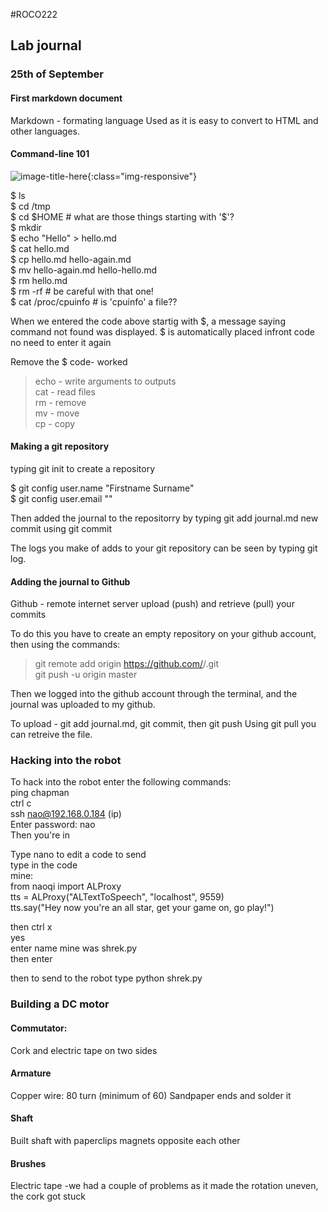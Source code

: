 #ROCO222

## Lab journal
### 25th of September

#### First markdown document

Markdown - formating language
Used as it is easy to convert to HTML and other languages.

#### Command-line 101

![image-title-here](file:///home/student/Pictures/codeHELLO.png){:class="img-responsive"}

$ ls  
$ cd /tmp  
$ cd $HOME # what are those things starting with '$'?  
$ mkdir  
$ echo "Hello" > hello.md  
$ cat hello.md  
$ cp hello.md hello-again.md  
$ mv hello-again.md hello-hello.md  
$ rm hello.md  
$ rm -rf # be careful with that one!  
$ cat /proc/cpuinfo # is 'cpuinfo' a file??  

When we entered the code above startig with $, a message saying command not found was displayed. 
$ is automatically placed infront code
 no need to enter it again 

Remove the $ code- worked 

>echo - write arguments to outputs  
>cat - read files  
rm - remove  
>mv - move  
cp - copy   

#### Making a git repository

typing git init to create a repository 

$ git config user.name "Firstname Surname"  
$ git config user.email "<email>"  

Then added the journal to the repositorry by typing git add journal.md
  new commit using git commit

The logs you make of adds to your git repository can be seen by typing git log.

#### Adding the journal to Github

Github - remote internet server 
  upload (push) and retrieve (pull) your commits 

To do this you have to create an empty repository on your github account, then using the commands:

> git remote add origin https://github.com/<username>/<repositoryname>.git  
> git push -u origin master  

Then we logged into the github account through the terminal, and the journal was uploaded to my github.

To upload - git add journal.md, git commit, then git push
Using git pull you can retreive the file.


### Hacking into the robot


To hack into the robot enter the following commands:  
ping chapman  
ctrl c  
ssh nao@192.168.0.184 (ip)  
Enter password: nao  
Then you're in  

Type nano to edit a code to send  
type in the code  
mine:  
from naoqi import ALProxy  
tts = ALProxy("ALTextToSpeech", "localhost", 9559)  
tts.say("Hey now you're an all star, get your game on, go play!")  

then ctrl x  
yes  
enter name mine was shrek.py  
then enter  
  
then to send to the robot type python shrek.py  




### Building a DC motor

#### Commutator:
Cork and electric tape on two sides

#### Armature
Copper wire: 80 turn (minimum of 60)
Sandpaper ends and solder it 

#### Shaft
Built shaft with paperclips
  magnets opposite each other
  
#### Brushes
Electric tape
  -we had a couple of problems as it made the rotation uneven, the cork got stuck
  
  






